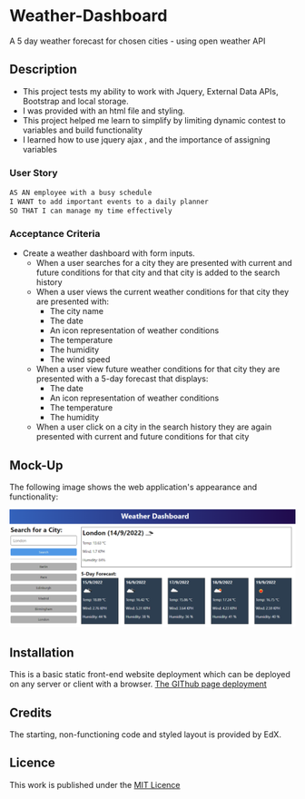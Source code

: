 # Weather-Dashboard
A 5 day weather forecast for chosen cities - using open weather API

## Description

- This project tests my ability to work with Jquery, External Data APIs, Bootstrap and local storage.
- I was provided with an html file and styling.
- This project helped me learn to simplify by limiting dynamic contest to variables and build functionality
- I learned how to use jquery ajax , and the importance of assigning variables

### User Story

```
AS AN employee with a busy schedule
I WANT to add important events to a daily planner
SO THAT I can manage my time effectively
```

### Acceptance Criteria


* Create a weather dashboard with form inputs.
  * When a user searches for a city they are presented with current and future conditions for that city and that city is added to the search history
  * When a user views the current weather conditions for that city they are presented with:
    * The city name
    * The date
    * An icon representation of weather conditions
    * The temperature
    * The humidity
    * The wind speed
  * When a user view future weather conditions for that city they are presented with a 5-day forecast that displays:
    * The date
    * An icon representation of weather conditions
    * The temperature
    * The humidity
  * When a user click on a city in the search history they are again presented with current and future conditions for that city

## Mock-Up

The following image shows the web application's appearance and functionality:

![The weather app includes a search option, a list of cities, and a five-day forecast and current weather conditions for London.](./images/10-server-side-apis-challenge-demo.png)



## Installation

This is a basic static front-end website deployment which can be deployed on any server or client with a browser. [The GIThub page deployment](https://essexgit.github.io/Weather-Dashboard/)

## Credits

The starting, non-functioning code and styled layout is provided by EdX.

## Licence
This work is published under the [MIT Licence](./LICENSE)